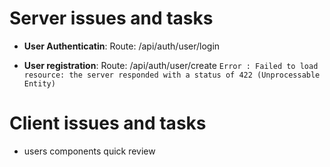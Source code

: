 # Server issues and tasks
- **User Authenticatin**:
  Route: <domain>/api/auth/user/login

- **User  registration**: 
  Route: <domain>/api/auth/user/create
  `Error : Failed to load resource: the server responded with a status of 422 (Unprocessable Entity)`

# Client issues and tasks
- users components quick review
